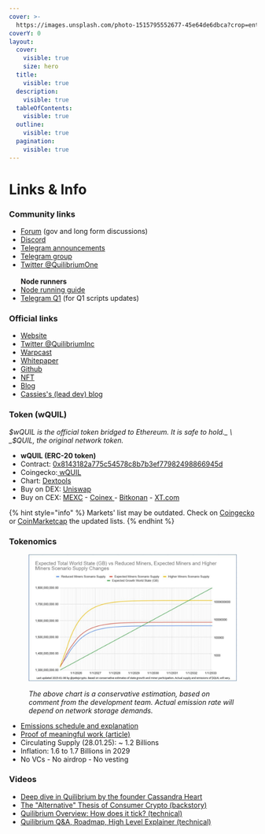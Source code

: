 ```yaml
---
cover: >-
  https://images.unsplash.com/photo-1515795552677-45e64de6dbca?crop=entropy&cs=srgb&fm=jpg&ixid=M3wxOTcwMjR8MHwxfHNlYXJjaHwxfHxRfGVufDB8fHx8MTcxODc4MjU5NHww&ixlib=rb-4.0.3&q=85
coverY: 0
layout:
  cover:
    visible: true
    size: hero
  title:
    visible: true
  description:
    visible: true
  tableOfContents:
    visible: true
  outline:
    visible: true
  pagination:
    visible: true
---
```


# Links & Info

### Community links <a href="#community-links" id="community-links"></a>

* [Forum](https://quilibrium.discourse.group/) (gov and long form discussions)
* [Discord](https://discord.gg/quilibrium)
* [Telegram announcements ](https://t.me/quilibriumANN)
* [Telegram group](https://t.me/quilibrium)
* [Twitter @QuilibriumOne](https://x.com/QuilibriumOne)\
  \
  **Node runners**
* [Node running guide](https://docs.quilibrium.one/)
* [Telegram Q1](https://t.me/quilibriumone) (for Q1 scripts updates)

### Official links <a href="#official-links" id="official-links"></a>

* [Website](https://quilibrium.com/)
* [Twitter @QuilibriumInc](https://x.com/QuilibriumInc)
* [Warpcast](https://warpcast.com/~/channel/quilibrium)
* [Whitepaper](https://quilibrium.com/quilibrium.pdf)
* [Github](https://github.com/quilibriumnetwork/)
* [NFT](https://opensea.io/collection/long-live-the-internet)
* [Blog](https://paragraph.xyz/@quilibrium.com)
* [Cassies's (lead dev) blog](https://cassieheart.substack.com/)

### Token (wQUIL) <a href="#buy-token" id="buy-token"></a>

_$wQUIL is the official token bridged to Ethereum. It is safe to hold._ \
_$QUIL, the original network token._

* **wQUIL (ERC-20 token)**
* Contract: [0x8143182a775c54578c8b7b3ef77982498866945d](https://etherscan.io/token/0x8143182a775c54578c8b7b3ef77982498866945d)
* Coingecko:[ wQUIL](https://www.coingecko.com/en/coins/wrapped-quil)
* Chart: [Dextools](https://www.dextools.io/app/en/ether/pair-explorer/0x43e7ade137b86798654d8e78c36d5a556a647224)
* Buy on DEX: [Uniswap](https://app.uniswap.org/swap?inputCurrency=ETH\&outputCurrency=0x8143182a775c54578c8b7b3ef77982498866945d)
* Buy on CEX: [MEXC](https://www.mexc.com/it-IT/exchange/WQUIL_USDT) - [Coinex ](https://www.coinex.com/en/exchange/wquil-usdt)- [Bitkonan](https://www.bitkonan.com/trade/view/wquil_usdt) - [XT.com](https://www.xt.com/en/trade/wquil_usdt)

{% hint style="info" %}
Markets' list may be outdated. Check on [Coingecko](https://www.coingecko.com/en/coins/wrapped-quil) or [CoinMarketcap](https://coinmarketcap.com/currencies/wrapped-quil/#Markets) the updated lists.
{% endhint %}

### Tokenomics <a href="#tokenomics" id="tokenomics"></a>

<figure><img src=".gitbook/assets/Q-emissions-curve.jpg" alt=""><figcaption><p><em>The above chart is a conservative estimation, based on comment from the development team. Actual emission rate will depend on network storage demands.</em></p></figcaption></figure>

* [Emissions schedule and explanation](https://x.com/QuilibriumOne/status/1877302495497826438)
* [Proof of meaningful work (article)](https://paragraph.xyz/@quilibrium.com/proof-of-meaningful-work)
* Circulating Supply (28.01.25): \~ 1.2 Billions
* Inflation: 1.6 to 1.7 Billions in 2029
* No VCs - No airdrop - No vesting

### Videos <a href="#videos" id="videos"></a>

* [Deep dive in Quilibrium by the founder Cassandra Heart](https://www.youtube.com/watch?v=AeJ9sIK3R28)
* [The "Alternative" Thesis of Consumer Crypto (backstory)](https://www.youtube.com/watch?v=GeuZsX6dC08)
* [Quilibrium Overview: How does it tick? (technical)](https://www.youtube.com/watch?v=_mO07gDTX7Q)
* [Quilibrium Q\&A, Roadmap, High Level Explainer (technical)](https://www.youtube.com/watch?v=Ye677-FkgXE)
